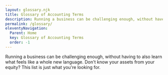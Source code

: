 ```yaml
---
layout: glossary.njk
title: Glossary of Accounting Terms
description: Running a business can be challenging enough, without have to also learn what feels like a whole new language. Don't know your assets from your equity?
permalink: /glossary/
eleventyNavigation:
  Parent: Home
  key: Glossary of Accounting Terms
  order: -1
---
```


Running a business can be challenging enough, without having to also learn what feels like a whole new language. Don't know your assets from your equity? This list is just what you're looking for.
